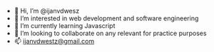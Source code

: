 - 👋 Hi, I’m @ijanvdwesz
- 👀 I’m interested in web development and software engineering
- 🌱 I’m currently learning Javascript
- 💞️ I’m looking to collaborate on any relevant for practice purposes
- 📫 ijanvdwestz@gmail.com
